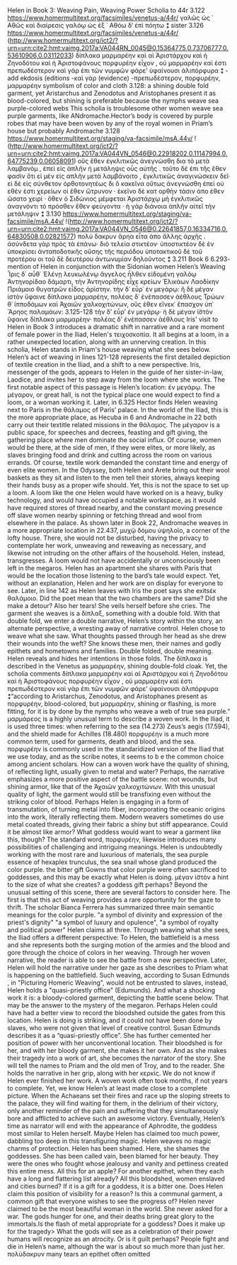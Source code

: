 Helen in Book 3: Weaving Pain, Weaving Power
Scholia to 44r
3.122 https://www.homermultitext.org/facsimiles/venetus-a/44r/ γαλῶς ὡς ᾿ Αθῶς καὶ διαίρεσις γαλόῳ ὡς ἐξ ᾿ Αθόω δ‘ ἐπὶ πόητω ⁑ sister 3.126 https://www.homermultitext.org/facsimiles/venetus-a/44r/ (http://www.homermultitext.org/ict2/?urn=urn:cite2:hmt:vaimg.2017a:VA044RN_0045@0.15364775,0.73706777,0.53610906,0.03112033) δίπλακα μαρμαρέην καὶ αἱ Ἀριστάρχου καὶ ἡ Ζηνοδότου καὶ ἡ Ἀριστοφάνους πορφυρέην εἶχον , οὐ μαρμαρέην καὶ ἐστι πρεπωδέστερον καὶ γὰρ ἐπι τῶν νυμφῶν φάρε’ ὑφαίνουσι ἀλιπόρφυρα ⁑ -add ekdosis (editions -καὶ γὰρ (evidence) -πρεπωδέστερον, πορφυρέην, μαρμαρέην symbolism of color and cloth 3.128: a shining double fold garment, yet Aristarchus and Zenodotus and Aristophanes present it as blood-colored, but shining is preferable because the nymphs weave sea purple-colored webs This scholia is troublesome other women weave sea purple garments, like ANdromache.Hector’s body is covered by purple robes that may have been woven by any of the royal women in Priam’s house but probably Andromache 3.128 https://www.homermultitext.org/staging/va-facsimile/msA.44v/ !(http://www.homermultitext.org/ict2/?urn=urn:cite2:hmt:vaimg.2017a:VA044VN_0546@0.22918202,0.11147994,0.64775239,0.06058091) οὕς ἔθεν ἐγκλιτικῶς ἀνεγνώσθη δια τὸ μετὰ λαμβανόμ , ἐπεὶ εἰς ἁπλῆν ἡ μετάληψις οὗς αὐτῆς . τοῦτο δὲ ἐπι τῆς ἔθεν φασὶν ὅτι εἰ μὲν εἰς απλῆν μετὰ λαμβάνοιτο , ἐγκλιτικῶς ἀναγινώσκειν δεῖ· εἰ δὲ εἰς σύνθετον ὀρθοτονητέως δι ὃ κακεῖνα οὕτως ἀνεγνώσθη ἐπεὶ οὐ εθέν ἐστι χερείων οἱ ἕθεν ὤτρυνον · ἐκεῖνο δὲ κατ ορθὴν τάσιν ἀπο έθεν ὤσατο χειρί · ὅθεν ὁ Σιδώνιος μέμφεται Ἀριστάρχῳ μὴ ἐγκλιτικῶς ἀναγνόντι τὸ πρόσθεν ἕθεν φεύγοντα · ἡ γὰρ διάνοια ἁπλῆν αἰτεῖ τὴν μετάληψιν ⁑ 3.130 https://www.homermultitext.org/staging/va-facsimile/msA.44v/ !(http://www.homermultitext.org/ict2/?urn=urn:cite2:hmt:vaimg.2017a:VA044VN_0546@0.22641857,0.16334716,0.64830508,0.02821577) πολύ δακρυν ἅρηα εἶτα ἀπο ἄλλης ἀρχῆς . ἀσύνδετα γὰρ πρὸς τὰ ἐπάνω· διὸ τελεία στικτέον· ὑποστικτέον δὲ ἐν ὑποκρίσει ἀνταποδοτικῆς οὔσης τῆς περιόδου ὑποτακτικοῦ δὲ τοῦ προτέρου οι τοῦ δὲ δευτέρου ἀντωνυμίαν δηλοῦντος ⁑ 3.211 Book 6 6.293- mention of Helen in conjunction with the Sidonian women Helen’s Weaving Ἶρις δ᾽ αὖθ᾽ Ἑλένῃ λευκωλένῳ ἄγγελος ἦλθεν εἰδομένη γαλόῳ Ἀντηνορίδαο δάμαρτι, τὴν Ἀντηνορίδης εἶχε κρείων Ἑλικάων Λαοδίκην Πριάμοιο θυγατρῶν εἶδος ἀρίστην. τὴν δ᾽ εὗρ᾽ ἐν μεγάρῳ: ἣ δὲ μέγαν ἱστὸν ὕφαινε δίπλακα μαρμαρέην, πολέας δ᾽ ἐνέπασσεν ἀέθλους Τρώων θ᾽ ἱπποδάμων καὶ Ἀχαιῶν χαλκοχιτώνων, οὕς ἑθεν εἵνεκ᾽ ἔπασχον ὑπ᾽ Ἄρηος παλαμάων:
3.125-128 τὴν δ’ εὗρ’ ἐν μεγάρῳ· ἡ δὲ μέγαν ἱ̈στὸν ὕφαινε δίπλακα μαρμαρέην· πολέας δ’ ἐνέπασσεν ἀέθλους 
Iris' visit to Helen in Book 3 introduces a dramatic shift in narrative and a rare moment of female power in the Iliad, Helen's τειχοσκοπία. It all begins at a loom, in a rather unexpected location, along with an unnerving creation. In this scholia, Helen stands in Priam's house weaving what she sees below. Helen’s act of weaving in lines 121-128 represents the first detailed depiction of textile creation in the Iliad, and a shift to a new perspective. Iris, messenger of the gods, appears to Helen in the guide of her sister-in-law, Laodice, and invites her to step away from the loom where she works.
The first notable aspect of this passage is Helen’s location: ἐν μεγάρῳ. The μέγαρον, or great hall, is not the typical place one would expect to find a loom, or a woman working it. Later, in 6.325 Hector finds Helen weaving next to Paris in the θάλαμος of Paris’ palace. In the world of the Iliad, this is the more appropriate place, as Hecuba in 6 and Andromache in 22 both carry out their textitle related missions in the θάλαμος. The μέγαρον is a public space, for speeches and decrees, feasting and gift giving, the gathering place where men dominate the social influx. Of course, women would be there, at the side of men, if they were elites, or more likely, as slaves bringing food and drink and cutting across the room on various errands. Of course, textile work demanded the constant time and energy of even elite women. In the Odyssey, both Helen and Arete bring out their wool baskets as they sit and listen to the men tell their stories, always keeping their hands busy as a proper wife should. Yet, this is not the space to set up a loom. A loom like the one Helen would have worked on is a heavy, bulky technology, and would have occupied a notable workspace, as it would have required stores of thread nearby, and the constant moving presence off slave women nearby spinning or fetching thread and wool from elsewhere in the palace. As shown later in Book 22, Andromache weaves in a more appropriate location in 22.437, μυχῷ δόμου ὑψηλοῖο, a corner of the lofty house. There, she would not be disturbed, having the privacy to contemplate her work, unweaving and reweaving as necessary, and likewise not intruding on the other affairs of the household. Helen, instead, transgresses. A loom would not have accidentally or unconsciously been left in the megaros. Helen has an apartment she shares with Paris that would be the location those listening to the bard’s tale would expect. Yet, without an explanation, Helen and her work are on display for everyone to see. Later, in line 142 as Helen leaves with Iris the poet says she exitsἐκ θαλάμοιο. Did the poet mean that the two chambers are the same? Did she make a detour? Also her tears! She veils herself before she cries.
 The garment she weaves is a δίπλαξ, something with a double fold. With that double fold, we enter a double narrative, Helen’s story within the story, an alternate perspective, a wresting away of narrative control. Helen chose to weave what she saw. What thoughts passed through her head as she drew their wounds into the weft? She knows these men, their names and godly epithets and hometowns and families. Double folded, double meaning. Helen reveals and hides her intentions in those folds. 
The δίπλακα is described in the Venetus as μαρμαρέην, shining double-fold cloak. Yet, the scholia comments  δίπλακα μαρμαρέην καὶ αἱ Ἀριστάρχου καὶ ἡ Ζηνοδότου καὶ ἡ Ἀριστοφάνους πορφυρέην εἶχον , οὐ μαρμαρέην καὶ ἐστι πρεπωδέστερον καὶ γὰρ ἐπι τῶν νυμφῶν φάρε’ ὑφαίνουσι ἀλιπόρφυρα ⁑“according to Aristarchus, Zenodotus, and Aristophanes present as πορφυρέην, blood-colored, but μαρμαρέην, shining or flashing, is more fitting, for it is by done by the nymphs who weave a web of true sea purple.”  μαρμάρεος is a highly unusual term to describe a woven work. In the Iliad, it is used three times: when referring to the sea (14.273) Zeus’s aegis (17.594), and the shield made for Achilles (18.480) πορφυρέην is a much more common term, used for garments, death and blood, and the sea. πορφυρέην is commonly used in the standaridized version of the Iliad that we use today, and as the scribe notes, it seems to b e the common choice among ancient scholars.  How can a woven work have the quality of shining, of reflecting light, usually given to metal and water? Perhaps, the narrative emphasizes a more positive aspect of the battle scene: not wounds, but shining armor, like that of the Ἀχαιῶν χαλκοχιτώνων. With this unusual quality of light, the garment would still be transfixing even without the striking color of blood. Perhaps Helen is engaging in a form of transmutation, of turning metal into fiber, incorporating the oceanic origins into the work, literally reflecting them. Modern weavers sometimes do use metal coated threads, giving their fabric a shiny but stiff appearance. Could it be almost like armor? What goddess would want to wear a garment like this, though? 
The standard word, πορφυρέην, likewise introduces  many possibilities of challenging and intriguing meanings. Helen is undoubtedly working with the most rare and luxurious of materials, the sea purple essence of hexaplex trunculus, the sea snail whose gland produced the color purple.
the bitter gift
Gowns that color purple were often sacrificed to goddesses, and this may be exactly what Helen is doing. μέγαν ἱ̈στὸν a hint to the size of what she creates? a goddess gift perhaps? 
Beyond the unusual setting of this scene, there are several factors to consider here. The first is that this act of weaving provides a rare opportunity for the gaze to thrift. The scholar Bianca Ferrera has summarized three main semantic meanings for the color purple. "a symbol of divinity and expression of the priest's dignity" "a symbol of luxury and opulence", "a symbol of royalty and political power" Helen claims all three. Through weaving what she sees, the Iliad offers a different perspective: To Helen, the battlefield is a mess and she represents both the surging motion of the armies and the blood and gore through the choice of colors in her weaving. Through her woven narrative, the reader is able to see the battle from a new perspective. Later, Helen will hold the narrative under her gaze as she describes to Priam what is happening on the battlefield. Such weaving, according to Susan Edmunds , in "Picturing Homeric Weaving", would not be entrusted to slaves, instead, Helen holds a "quasi-priestly office" (Edumunds). And what a shocking work it is: a bloody-colored garment, depicting the battle scene below. That may be the answer to the mystery of the megaron. Perhaps Helen could have had a better view to record the bloodshed outside the gates from this location. Helen is doing is striking, and it could not have been done by slaves, who were not given that level of creative control. Susan Edmunds describes it as a “quasi-priestly office”. She has further cemented her position of power with her unconventional location. Their bloodshed is for her, and with her bloody garment, she makes it her own. And as she makes their tragedy into a work of art, she becomes the narrator of the story. She will tell the names to Priam and the old men of Troy, and to the reader. She holds the narrative in her grip, along with her κερκίς. 
We do not know if Helen ever finished her work. A woven work often took months, if not years to complete. Yet, we know Helen’s at least made close to a complete picture. When the Achaeans set their fires and race up the sloping streets to the palace, they will find waiting for them, in the delirium of their victory, only another reminder of the pain and suffering that they simultaneously bore and afflicted to achieve such an awesome victory. Eventually, Helen’s time as narrator will end with the appearance of Aphrodite, the goddess most similar to Helen herself. Maybe Helen has claimed too much power, dabbling too deep in this transfiguring magic. Helen weaves no magic charms of protection. 
Helen has been shamed. Here, she shames the goddesses. She has been called vain, been blamed for her beauty. They were the ones who fought whose jealousy and vanity and pettiness created this entire mess. All this for an apple? For another epithet, when they each have a long and flattering list already? All this bloodshed, women enslaved and cities burned? If it is a gift for a goddess, it is a bitter one.
Does Helen claim this position of visibility for a reason? Is this a communal garment, a common gift that everyone wishes to see the progress of? Helen never claimed to be the most beautiful woman in the world. She never asked for a war. The gods hunger for one, and their deaths bring great glory to the immortals.Is the flash of metal appropriate for a goddess? Does it make up for the tragedy> What the gods will see as a celebration of their power humans will recognize as an atrocity. Or is it guilt perhaps? People fight and die in Helen’s name, although the war is about so much more than just her. 
πολύδακρυν many tears an epithet often omitted


